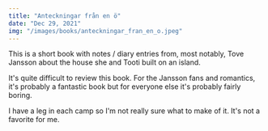 ```yaml
---
title: "Anteckningar från en ö"
date: "Dec 29, 2021"
img: "/images/books/anteckningar_fran_en_o.jpeg"
---
```


This is a short book with notes / diary entries from, most notably, Tove Jansson 
about the house she and Tooti built on an island. 

It's quite difficult to review this book. 
For the Jansson fans and romantics, it's probably a fantastic book but for
everyone else it's probably fairly boring.

I have a leg in each camp so I'm not really sure what to make of it. It's not
a favorite for me.